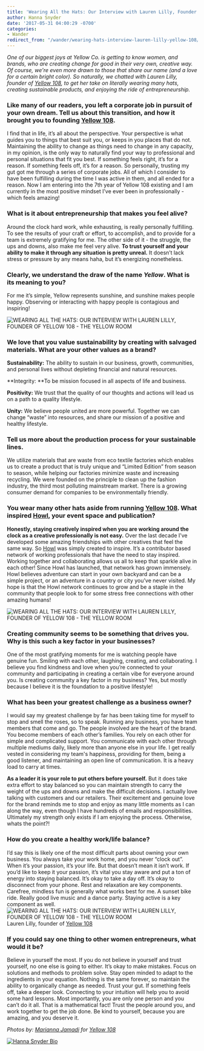 ```yaml
---
title: 'Wearing All the Hats: Our Interview with Lauren Lilly, Founder of Yellow 108'
author: Hanna Snyder
date: '2017-05-31 04:00:29 -0700'
categories:
- Wander
redirect_from: "/wander/wearing-hats-interview-lauren-lilly-yellow-108/"
---
```


_One of our biggest joys at Yellow Co. is getting to know women, and brands, who are creating change for good in their very own, creative way. Of course, we're even more drawn to those that share our name (and a love for a certain bright color). So naturally, we chatted with Lauren Lilly, founder of [Yellow 108](https://www.yellow108.com/), to get her take on literally wearing many hats, creating sustainable products, and enjoying the ride of entrepreneurship._

### Like many of our readers, you left a corporate job in pursuit of your own dream. Tell us about this transition, and how it brought you to founding [Yellow 108](https://www.yellow108.com/).

I find that in life, it’s all about the perspective. Your perspective is what guides you to things that best suit you, or keeps in you places that do not. Maintaining the ability to change as things need to change in any capacity, in my opinion, is the only way to naturally find your way to professional and personal situations that fit you best. If something feels right, it’s for a reason. If something feels off, it’s for a reason. So personally, trusting my gut got me through a series of corporate jobs. All of which I consider to have been fulfilling during the time I was active in them, and all ended for a reason. Now I am entering into the 7th year of Yellow 108 existing and I am currently in the most positive mindset I’ve ever been in professionally - which feels amazing!

### **What is it about entrepreneurship that makes you feel alive?**

Around the clock hard work, while exhausting, is really personally fulfilling. To see the results of your craft or effort, to accomplish, and to provide for a team is extremely gratifying for me. The other side of it - the struggle, the ups and downs, also make me feel very alive. **To trust yourself and your ability to make it through any situation is pretty unreal.** It doesn’t lack stress or pressure by any means haha, but it’s energizing nonetheless.

### Clearly, we understand the draw of the name _Yellow_. What is its meaning to you?

For me it’s simple, Yellow represents sunshine, and sunshine makes people happy. Observing or interacting with happy people is contagious and inspiring!

![WEARING ALL THE HATS: OUR INTERVIEW WITH LAUREN LILLY, FOUNDER OF YELLOW 108 - THE YELLOW ROOM](https://yellow-blog-images.imgix.net/2017/05/YELLOW-CO-x-YELLOW-108-20.jpg "WEARING ALL THE HATS: OUR INTERVIEW WITH LAUREN LILLY, FOUNDER OF YELLOW 108 - THE YELLOW ROOM")

### We love that you value sustainability by creating with salvaged materials. What are your other values as a brand?

**Sustainability:** The ability to sustain in our business, growth, communities, and personal lives without depleting financial and natural resources.

**Integrity: **To be mission focused in all aspects of life and business.

**Positivity:** We trust that the quality of our thoughts and actions will lead us on a path to a quality lifestyle.

**Unity:** We believe people united are more powerful. Together we can change “waste” into resources, and share our mission of a positive and healthy lifestyle.

### Tell us more about the production process for your sustainable lines.

We utilize materials that are waste from eco textile factories which enables us to create a product that is truly unique and “Limited Edition” from season to season, while helping our factories minimize waste and increasing recycling. We were founded on the principle to clean up the fashion industry, the third most polluting mainstream market. There is a growing consumer demand for companies to be environmentally friendly.

### You wear many other hats aside from running [Yellow 108](https://www.yellow108.com/). What inspired [Howl](http://howladventures.com/), your event space and publication?

**Honestly, staying creatively inspired when you are working around the clock as a creative professionally is not easy.** Over the last decade I’ve developed some amazing friendships with other creatives that feel the same way. So [Howl](http://howladventures.com/) was simply created to inspire. It’s a contributor based network of working professionals that have the need to stay inspired. Working together and collaborating allows us all to keep that sparkle alive in each other! Since Howl has launched, that network has grown immensely. Howl believes adventure can start in your own backyard and can be a simple project, or an adventure in a country or city you’ve never visited. My hope is that the Howl network continues to grow and be a staple in the community that people look to for some stress free connections with other amazing humans!

![WEARING ALL THE HATS: OUR INTERVIEW WITH LAUREN LILLY, FOUNDER OF YELLOW 108 - THE YELLOW ROOM](https://yellow-blog-images.imgix.net/2017/05/YELLOW-CO-x-YELLOW-108-6.jpg "WEARING ALL THE HATS: OUR INTERVIEW WITH LAUREN LILLY, FOUNDER OF YELLOW 108 - THE YELLOW ROOM")

### Creating community seems to be something that drives you. Why is this such a key factor in your businesses?

One of the most gratifying moments for me is watching people have genuine fun. Smiling with each other, laughing, creating, and collaborating. I believe you find kindness and love when you’re connected to your community and participating in creating a certain vibe for everyone around you. Is creating community a key factor in my business? Yes, but mostly because I believe it is the foundation to a positive lifestyle!

### What has been your greatest challenge as a business owner?

I would say my greatest challenge by far has been taking time for myself to stop and smell the roses, so to speak. Running any business, you have team members that come and go. The people involved are the heart of the brand. You become members of each other’s families. You rely on each other for simple and complicated support. You communicate with each other through multiple mediums daily, likely more than anyone else in your life. I get really vested in considering my team's happiness, providing for them, being a good listener, and maintaining an open line of communication. It is a heavy load to carry at times.

**As a leader it is your role to put others before yourself.** But it does take extra effort to stay balanced so you can maintain strength to carry the weight of the ups and downs and make the difficult decisions. I actually love talking with customers and our retailers. Their excitement and genuine love for the brand reminds me to stop and enjoy as many little moments as I can along the way, even though I have hundreds of emails and responsibilities. Ultimately my strength only exists if I am enjoying the process. Otherwise, whats the point?!

### How do you create a healthy work/life balance?

I’d say this is likely one of the most difficult parts about owning your own business. You always take your work home, and you never “clock out”. When it’s your passion, it’s your life. But that doesn’t mean it isn’t work. If you’d like to keep it your passion, it’s vital you stay aware and put a ton of energy into staying balanced. It’s okay to take a day off. It’s okay to disconnect from your phone. Rest and relaxation are key components. Carefree, mindless fun is generally what works best for me. A sunset bike ride. Really good live music and a dance party. Staying active is a key component as well.  
![WEARING ALL THE HATS: OUR INTERVIEW WITH LAUREN LILLY, FOUNDER OF YELLOW 108 - THE YELLOW ROOM](https://yellow-blog-images.imgix.net/2017/05/YELLOW-CO-x-YELLOW-108-18.jpg "WEARING ALL THE HATS: OUR INTERVIEW WITH LAUREN LILLY, FOUNDER OF YELLOW 108 - THE YELLOW ROOM")Lauren Lilly, founder of [Yellow 108](https://www.yellow108.com/)

### If you could say one thing to other women entrepreneurs, what would it be?

Believe in yourself the most. If you do not believe in yourself and trust yourself, no one else is going to either. It’s okay to make mistakes. Focus on solutions and methods to problem solve. Stay open minded to adapt to the ingredients in your equation. Nothing is the same forever, so maintain the ability to organically change as needed. Trust your gut. If something feels off, take a deeper look. Connecting to your intuition will help you to avoid some hard lessons. Most importantly, you are only one person and you can’t do it all. That is a mathematical fact! Trust the people around you, and work together to get the job done. Be kind to yourself, because you are amazing, and you deserve it.

_Photos by: [Marianna Jamadi](https://www.instagram.com/nomadic_habit/) for [Yellow 108](https://www.yellow108.com/)_

[![Hanna Snyder Bio](https://yellow-blog-images.imgix.net/2017/04/HANNA-BIO.jpg)](http://hannasnyder.com)

